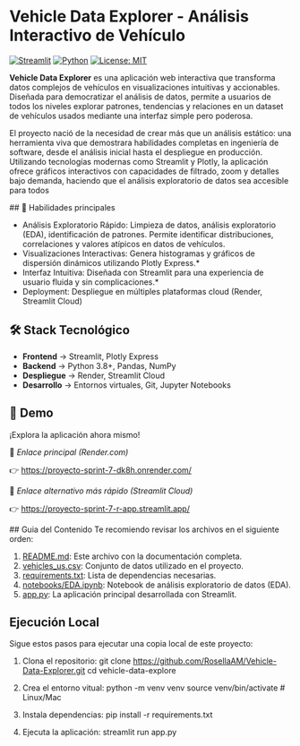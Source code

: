 # Vehicle Data Explorer - Análisis Interactivo de Vehículo

[![Streamlit](https://static.streamlit.io/badges/streamlit_badge_black_white.svg)](https://proyecto-sprint-7-dk8h.onrender.com/)
[![Python](https://img.shields.io/badge/Python-3.8%2B-blue?logo=python)](https://www.python.org/)
[![License: MIT](https://img.shields.io/badge/License-MIT-yellow.svg)](https://opensource.org/licenses/MIT)

**Vehicle Data Explorer** es una aplicación web interactiva que transforma datos complejos de vehículos en visualizaciones intuitivas y accionables. Diseñada para democratizar el análisis de datos, permite a usuarios de todos los niveles explorar patrones, tendencias y relaciones en un dataset de vehículos usados mediante una interfaz simple pero poderosa.

El proyecto nació de la necesidad de crear más que un análisis estático: una herramienta viva que demostrara habilidades completas en ingeniería de software, desde el análisis inicial hasta el despliegue en producción. Utilizando tecnologías modernas como Streamlit y Plotly, la aplicación ofrece gráficos interactivos con capacidades de filtrado, zoom y detalles bajo demanda, haciendo que el análisis exploratorio de datos sea accesible para todos

## 🎯 Habilidades principales
* Análisis Exploratorio Rápido: Limpieza de datos, análisis exploratorio (EDA), identificación de patrones. Permite identificar distribuciones, correlaciones y valores atípicos en datos de vehículos.
* Visualizaciones Interactivas: Genera histogramas y gráficos de dispersión dinámicos utilizando Plotly Express.* 
* Interfaz Intuitiva: Diseñada con Streamlit para una experiencia de usuario fluida y sin complicaciones.*
* Deployment: Despliegue en múltiples plataformas cloud (Render, Streamlit Cloud)

## 🛠️ Stack Tecnológico
* **Frontend** -> Streamlit, Plotly Express
* **Backend** -> Python 3.8+, Pandas, NumPy
* **Despliegue** -> Render, Streamlit Cloud
* **Desarrollo** -> Entornos virtuales, Git, Jupyter Notebooks

## 🚀 Demo
¡Explora la aplicación ahora mismo!

🔗 *Enlace principal (Render.com)*

👉 https://proyecto-sprint-7-dk8h.onrender.com/


🔗 *Enlace alternativo más rápido (Streamlit Cloud)*

👉 https://proyecto-sprint-7-r-app.streamlit.app/


## Guia del Contenido 
Te recomiendo revisar los archivos en el siguiente orden:

1. [README.md](README.md): Este archivo con la documentación completa.
2. [vehicles_us.csv](vehicles_us.csv): Conjunto de datos utilizado en el proyecto.
3. [requirements.txt](requirements.txt): Lista de dependencias necesarias.
5. [notebooks/EDA.ipynb](notebooks/EDA.ipynb): Notebook de análisis exploratorio de datos (EDA).
6. [app.py](app.py): La aplicación principal desarrollada con Streamlit.

## Ejecución Local
Sigue estos pasos para ejecutar una copia local de este proyecto:
1. Clona el repositorio:
   git clone https://github.com/RosellaAM/Vehicle-Data-Explorer.git
   cd vehicle-data-explore

2. Crea el entorno vitual:
    python -m venv venv
    source venv/bin/activate  # Linux/Mac

3. Instala dependencias:
    pip install -r requirements.txt

4. Ejecuta la aplicación:
    streamlit run app.py